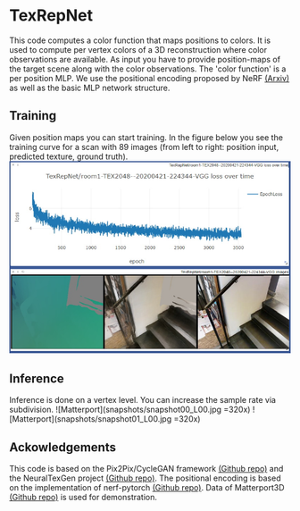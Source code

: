 # TexRepNet

This code computes a color function that maps positions to colors.
It is used to compute per vertex colors of a 3D reconstruction where color observations are available.
As input you have to provide position-maps of the target scene along with the color observations.
The 'color function' is a per position MLP.
We use the positional encoding proposed by NeRF [(Arxiv)](https://arxiv.org/abs/2003.08934) as well as the basic MLP network structure.

## Training

Given position maps you can start training.
In the figure below you see the training curve for a scan with 89 images (from left to right: position input, predicted texture, ground truth).
![Training](snapshots/train_curve.jpg)

## Inference

Inference is done on a vertex level. You can increase the sample rate via subdivision.
![Matterport](snapshots/snapshot00_L00.jpg =320x)
![Matterport](snapshots/snapshot01_L00.jpg =320x)

## Ackowledgements
This code is based on the Pix2Pix/CycleGAN framework [(Github repo)](https://github.com/junyanz/pytorch-CycleGAN-and-pix2pix) and the NeuralTexGen project [(Github repo)](https://github.com/JustusThies/NeuralTexGen).
The positional encoding is based on the implementation of nerf-pytorch [(Github repo)](https://github.com/yenchenlin/nerf-pytorch).
Data of Matterport3D [(Github repo)](https://niessner.github.io/Matterport/) is used for demonstration.